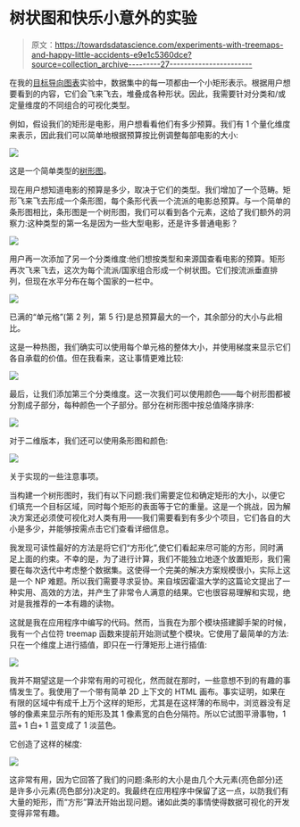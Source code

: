 # 树状图和快乐小意外的实验

> 原文：<https://towardsdatascience.com/experiments-with-treemaps-and-happy-little-accidents-e9e1c5360dce?source=collection_archive---------27----------------------->

在我的[目标导向图表](https://medium.com/@etienne.ramstein/goal-oriented-data-visualization-tools-supported-by-object-constancy-f3f4296a3151)实验中，数据集中的每一项都由一个小矩形表示。根据用户想要看到的内容，它们会飞来飞去，堆叠成各种形状。因此，我需要针对分类和/或定量维度的不同组合的可视化类型。

例如，假设我们的矩形是电影，用户想看看他们有多少预算。我们有 1 个量化维度来表示，因此我们可以简单地根据预算按比例调整每部电影的大小:

![](img/79804f9f02f87fa599e9efcc543309af.png)

这是一个简单类型的[树形图](http://www.cs.umd.edu/hcil/treemap-history/)。

现在用户想知道电影的预算是多少，取决于它们的类型。我们增加了一个范畴。矩形飞来飞去形成一个条形图，每个条形代表一个流派的电影总预算。与一个简单的条形图相比，条形图是一个树形图，我们可以看到各个元素，这给了我们额外的洞察力:这种类型的第一名是因为一些大型电影，还是许多普通电影？

![](img/4a618daa695953666792d5b475b9078f.png)

用户再一次添加了另一个分类维度:他们想按类型和来源国查看电影的预算。矩形再次飞来飞去，这次为每个流派/国家组合形成一个树状图。它们按流派垂直排列，但现在水平分布在每个国家的一栏中。

![](img/8b4b8b75f7c13a5ab66bdefa9f335e58.png)

已满的“单元格”(第 2 列，第 5 行)是总预算最大的一个，其余部分的大小与此相比。

这是一种热图，我们确实可以使用每个单元格的整体大小，并使用梯度来显示它们各自承载的价值。但在我看来，这让事情更难比较:

![](img/a3bc4e5ec6e916ee2750c9e9cfc643a6.png)

最后，让我们添加第三个分类维度。这一次我们可以使用颜色——每个树形图都被分割成子部分，每种颜色一个子部分。部分在树形图中按总值降序排序:

![](img/76c7fe4f34009a45d5b927cbdc53446e.png)

对于二维版本，我们还可以使用条形图和颜色:

![](img/f60c17c60bf2b216ece41614fb2c659e.png)

关于实现的一些注意事项。

当构建一个树形图时，我们有以下问题:我们需要定位和确定矩形的大小，以便它们填充一个目标区域，同时每个矩形的表面等于它的重量。这是一个挑战，因为解决方案还必须使可视化对人类有用——我们需要看到有多少个项目，它们各自的大小是多少，并能够按需点击它们查看详细信息。

我发现可读性最好的方法是将它们“方形化”,使它们看起来尽可能的方形，同时满足上面的约束。不幸的是，为了进行计算，我们不能独立地逐个放置矩形，我们需要在每次迭代中考虑整个数据集。这使得一个完美的解决方案规模很小，实际上这是一个 NP 难题。所以我们需要寻求妥协。来自埃因霍温大学的这篇论文提出了一种实用、高效的方法，并产生了非常令人满意的结果。它也很容易理解和实现，绝对是我推荐的一本有趣的读物。

这就是我在应用程序中编写的代码。然而，当我在为那个模块搭建脚手架的时候，我有一个占位符 treemap 函数来提前开始测试整个模块。它使用了最简单的方法:只在一个维度上进行插值，即只在一行薄矩形上进行插值:

![](img/608ac45db849e102f0903d00973b0298.png)

我并不期望这是一个非常有用的可视化，然而就在那时，一些意想不到的有趣的事情发生了。我使用了一个带有简单 2D 上下文的 HTML 画布。事实证明，如果在有限的区域中有成千上万个这样的矩形，尤其是在这样薄的布局中，浏览器没有足够的像素来显示所有的矩形及其 1 像素宽的白色分隔符。所以它试图平滑事物，1 蓝+ 1 白+ 1 蓝变成了 1 淡蓝色。

它创造了这样的梯度:

![](img/9be34ea940715a6cf2fa985d3e8653d7.png)

这非常有用，因为它回答了我们的问题:条形的大小是由几个大元素(亮色部分)还是许多小元素(亮色部分)决定的。我最终在应用程序中保留了这一点，以防我们有大量的矩形，而“方形”算法开始出现问题。诸如此类的事情使得数据可视化的开发变得非常有趣。